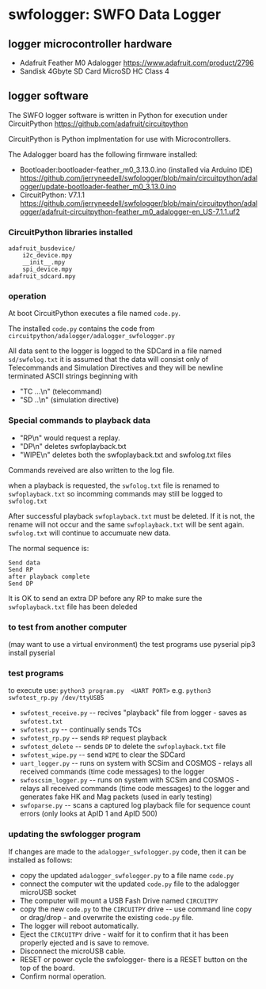 # swfologger: SWFO Data Logger


## logger microcontroller hardware
* Adafruit Feather M0 Adalogger https://www.adafruit.com/product/2796
* Sandisk 4Gbyte SD Card MicroSD HC Class 4

## logger software
The SWFO logger software is written in Python for execution under CircuitPython https://github.com/adafruit/circuitpython

CircuitPython is Python implmentation for use with Microcontrollers.

The Adalogger board has the following firmware installed:

* Bootloader:bootloader-feather_m0_3.13.0.ino (installed via Arduino IDE)
https://github.com/jerryneedell/swfologger/blob/main/circuitpython/adalogger/update-bootloader-feather_m0_3.13.0.ino
* CircuitPython: V7.1.1
https://github.com/jerryneedell/swfologger/blob/main/circuitpython/adalogger/adafruit-circuitpython-feather_m0_adalogger-en_US-7.1.1.uf2

### CircuitPython libraries installed
```
adafruit_busdevice/
    i2c_device.mpy
    __init__.mpy
    spi_device.mpy
adafruit_sdcard.mpy
```
### operation
At boot CircuitPython executes a file named `code.py`.

The installed `code.py` contains the code from `circuitpython/adalogger/adalogger_swfologger.py`

All data sent to the logger is logged to the SDCard in a file named `sd/swfolog.txt` 
it is assumed that the data will consist only of Telecommands and Simulation Directives and they will be newline terminated ASCII strings beginning with

* "TC ...\n" (telecommand)
* "SD ..\n" (simulation directive)


### Special commands to playback data
* "RP\n" would request a replay.
* "DP\n" deletes swfoplayback.txt
* "WIPE\n" deletes both the swfoplayback.txt and swfolog.txt files

Commands reveived are also written to the log file.

when a playback is requested, the `swfolog.txt` file is renamed to `swfoplayback.txt` so incomming commands may still be logged to `swfolog.txt`

After successful playback `swfoplayback.txt` must be deleted.
If it is not, the rename will not occur and the same `swfoplayback.txt` will be sent again. `swfolog.txt` will continue to accumuate new data.


The normal sequence is:
```
Send data
Send RP
after playback complete
Send DP
```

It is OK to send an extra DP before any RP to make sure the `swfoplayback.txt` file has been deleded


### to test from another computer
(may want to use a virtual environment)
the test programs use pyserial
pip3 install pyserial

### test programs
to execute use: `python3 program.py  <UART PORT>`
e.g. `python3 swfotest_rp.py /dev/ttyUSB5`

* `swfotest_receive.py`  -- recives "playback" file from logger - saves as `swfotest.txt`
* `swfotest.py`  -- continually sends  TCs 
* `swfotest_rp.py` -- sends `RP` request playback
* `swfotest_delete` -- sends `DP` to delete the `swfoplayback.txt` file
* `swfotest_wipe.py` -- send `WIPE` to clear the SDCard
* `uart_logger.py` -- runs on system with SCSim and COSMOS -  relays all received commands (time code messages) to the logger
* `swfoscsim_logger.py` -- runs on system with SCSim and COSMOS - relays all received commands (time code messages) to the logger and generates fake HK and Mag packets (used in early testing)
* `swfoparse.py` -- scans a captured log playback file for sequence count errors (only looks at ApID 1 and ApID 500)

### updating the swfologger program
If changes are made to the `adalogger_swfologger.py` code, then it can be installed as follows:
* copy the updated `adalogger_swfologger.py` to a file name `code.py`
* connect the computer wit the updated `code.py` file to the adalogger microUSB socket
* The computer will mount a USB Fash Drive named `CIRCUITPY`
* copy the new `code.py` to the `CIRCUITPY` drive -- use command line copy or drag/drop - and overwrite the existing `code.py` file.
* The logger will reboot automatically. 
* Eject the `CIRCUITPY` drive - waitf for it to confirm that it has been properly ejected and is save to remove.
* Disconnect the microUSB cable.
* RESET or power cycle the swfologger- there is a RESET button on the top of the board.
* Confirm normal operation.

